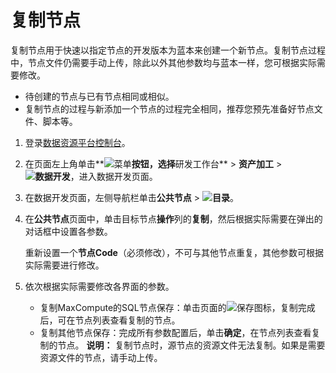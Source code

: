 # 复制节点

复制节点用于快速以指定节点的开发版本为蓝本来创建一个新节点。复制节点过程中，节点文件仍需要手动上传，除此以外其他参数均与蓝本一样，您可根据实际需要修改。

-   待创建的节点与已有节点相同或相似。
-   复制节点的过程与新添加一个节点的过程完全相同，推荐您预先准备好节点文件、脚本等。

1.  登录[数据资源平台控制台](https://dataq.console.aliyun.com)。

2.  在页面左上角单击**![菜单](https://static-aliyun-doc.oss-accelerate.aliyuncs.com/assets/img/zh-CN/6504337061/p188771.png)**按钮，选择**研发工作台** \> **资产加工** \> **![数据开发](https://static-aliyun-doc.oss-accelerate.aliyuncs.com/assets/img/zh-CN/2524223261/p282097.png)**，进入数据开发页面。

3.  在数据开发页面，左侧导航栏单击**公共节点** \> **![目录](https://static-aliyun-doc.oss-accelerate.aliyuncs.com/assets/img/zh-CN/6288133261/p282450.png)**。

4.  在**公共节点**页面中，单击目标节点**操作**列的**复制**，然后根据实际需要在弹出的对话框中设置各参数。

    重新设置一个**节点Code**（必须修改），不可与其他节点重复，其他参数可根据实际需要进行修改。

5.  依次根据实际需要修改各界面的参数。

    -   复制MaxCompute的SQL节点保存：单击页面的![保存](https://static-aliyun-doc.oss-accelerate.aliyuncs.com/assets/img/zh-CN/9192530161/p210291.png)图标，复制完成后，可在节点列表查看复制的节点。
    -   复制其他节点保存：完成所有参数配置后，单击**确定**，在节点列表查看复制的节点。
    **说明：** 复制节点时，源节点的资源文件无法复制。如果是需要资源文件的节点，请手动上传。


